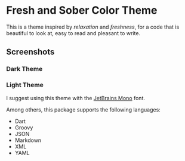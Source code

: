 # Fresh and Sober Color Theme

This is a theme inspired by *relaxation* and *freshness*, for a code that is beautiful to look at, easy to read and pleasant to write.

## Screenshots

### Dark Theme

### Light Theme

I suggest using this theme with the [JetBrains Mono](https://www.jetbrains.com/lp/mono/) font.

Among others, this package supports the following languages:

* Dart
* Groovy
* JSON
* Markdown
* XML
* YAML
